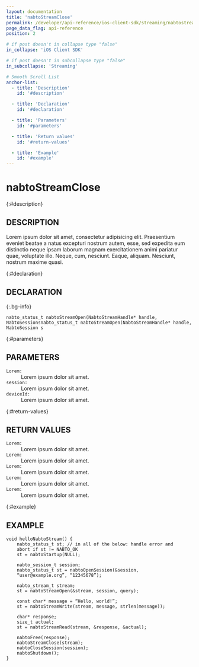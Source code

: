 ```yaml
---
layout: documentation
title: 'nabtoStreamClose'
permalink: /developer/api-reference/ios-client-sdk/streaming/nabtostreamclose.html
page_data_flag: api-reference
position: 2

# if post doesn't in collapse type "false"
in_collapse: 'iOS Client SDK'

# if post doesn't in subcollapse type "false"
in_subcollapse: 'Streaming'

# Smooth Scroll List
anchor-list:
  - title: 'Description'
    id: '#description'

  - title: 'Declaration'
    id: '#declaration'

  - title: 'Parameters'
    id: '#parameters'

  - title: 'Return values'
    id: '#return-values'

  - title: 'Example'
    id: '#example'
---
```



# nabtoStreamClose

{:#description}
## DESCRIPTION

Lorem ipsum dolor sit amet, consectetur adipisicing elit. Praesentium eveniet beatae a natus excepturi nostrum autem, esse, sed expedita eum distinctio neque ipsam laborum magnam exercitationem animi pariatur quae, voluptate illo. Neque, cum, nesciunt. Eaque, aliquam. Nesciunt, nostrum maxime quasi. 

{:#declaration}
## DECLARATION

{:.bg-info}
```
nabto_status_t nabtoStreamOpen(NabtoStreamHandle* handle, NabtoSessionsnabto_status_t nabtoStreamOpen(NabtoStreamHandle* handle, NabtoSession s
```

{:#parameters}
## PARAMETERS

<dl>
	<div>
		<dt><code>Lorem:</code></dt>
		<dd>Lorem ipsum dolor sit amet.</dd>
	</div>
	<div>
		<dt><code>session:</code></dt>
		<dd>Lorem ipsum dolor sit amet.</dd>
	</div>
	<div>
		<dt><code>deviceId:</code></dt>
		<dd>Lorem ipsum dolor sit amet.</dd>
	</div>
</dl>

{:#return-values}
## RETURN VALUES

<dl>
	<div>
		<dt><code class="bg-info">Lorem:</code></dt>
		<dd>Lorem ipsum dolor sit amet.</dd>
	</div>
	<div>
		<dt><code class="bg-info">Lorem:</code></dt>
		<dd>Lorem ipsum dolor sit amet.</dd>
	</div>
	<div>
		<dt><code class="bg-info">Lorem:</code></dt>
		<dd>Lorem ipsum dolor sit amet.</dd>
	</div>
	<div>
		<dt><code class="bg-info">Lorem:</code></dt>
		<dd>Lorem ipsum dolor sit amet.</dd>
	</div>
	<div>
		<dt><code class="bg-info">Lorem:</code></dt>
		<dd>Lorem ipsum dolor sit amet.</dd>
	</div>
</dl>

{:#example}
## EXAMPLE

```
void helloNabtoStream() {
	nabto_status_t st; // in all of the below: handle error and
	abort if st != NABTO_OK 
	st = nabtoStartup(NULL);

	nabto_session_t session;
	nabto_status_t st = nabtoOpenSession(&session, 
	“user@example.org”, “12345678”);

	nabto_stream_t stream;
	st = nabtoStreamOpen(&stream, session, query);

	const char* message = “Hello, world!”;
	st = nabtoStreamWrite(stream, message, strlen(message));

	char* response;
	size_t actual;
	st = nabtoStreamRead(stream, &response, &actual);

	nabtoFree(response);
	nabtoStreamClose(stream);
	nabtoCloseSession(session);
	nabtoShutdown();
}
```